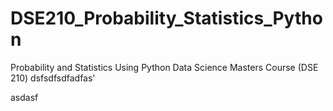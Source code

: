 # DSE210_Probability_Statistics_Python
Probability and Statistics Using Python Data Science Masters Course (DSE 210)
dsfsdfsdfadfas'

asdasf
